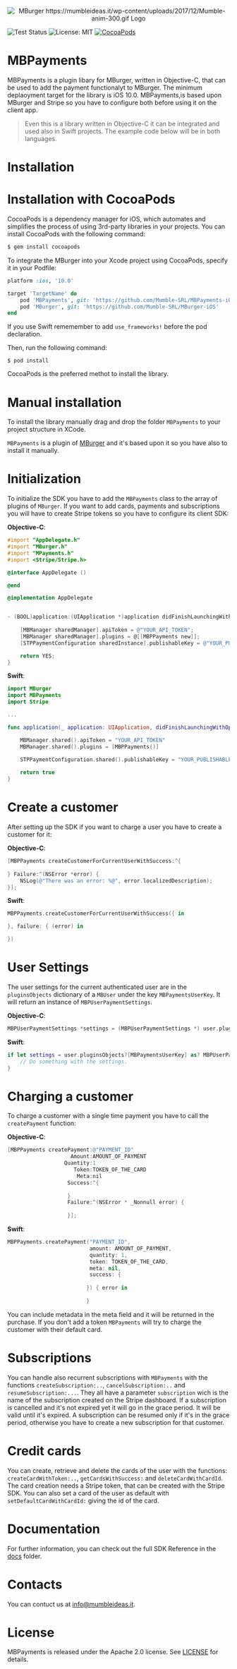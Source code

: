 <p align="center" >
<img src="https://raw.githubusercontent.com/Mumble-SRL/MBurger-iOS/develop/Images/logo.png" alt="MBurger https://mumbleideas.it/wp-content/uploads/2017/12/Mumble-anim-300.gif Logo" title="Mumble Logo">
</p>

![Test Status](docs/badge.svg)
![License: MIT](https://img.shields.io/badge/pod-v1.0-blue.svg)
[![CocoaPods](https://img.shields.io/badge/License-Apache%202.0-yellow.svg)](LICENSE)

# MBPayments
MBPayments is a plugin libary for MBurger, written in Objective-C, that can be used to add the payment functionalyt to MBurger. The minimum deplaoyment target for the library is iOS 10.0. MBPayments,is based upon MBurger and Stripe so you have to configure both before using it on the client app.
> Even this is a library written in Objective-C it can be integrated and used also in Swift projects. The example code below will be in both languages.

# Installation

# Installation with CocoaPods

CocoaPods is a dependency manager for iOS, which automates and simplifies the process of using 3rd-party libraries in your projects. You can install CocoaPods with the following command:

```ruby
$ gem install cocoapods
```

To integrate the MBurger into your Xcode project using CocoaPods, specify it in your Podfile:

```ruby
platform :ios, '10.0'

target 'TargetName' do
    pod 'MBPayments', git: 'https://github.com/Mumble-SRL/MBPayments-iOS'
    pod 'MBurger', git: 'https://github.com/Mumble-SRL/MBurger-iOS'
end
```

If you use Swift rememember to add `use_frameworks!` before the pod declaration.


Then, run the following command:

```
$ pod install
```

CocoaPods is the preferred methot to install the library.

# Manual installation

To install the library manually drag and drop the folder `MBPayments` to your project structure in XCode. 

`MBPayments` is a plugin of [MBurger](https://nooko2.mumbleserver.it/) and it's based upon it so you have also to install it manually.

# Initialization

To initialize the SDK you have to add the `MBPayments` class to the array of plugins of `MBurger`.
If you want to add cards, payments and subscriptions you will have to create Stripe tokens so you have to configure its client SDK:

**Objective-C**:

```objective-c
#import "AppDelegate.h"
#import "MBurger.h"
#import "MPayments.h"
#import <Stripe/Stripe.h>

@interface AppDelegate ()

@end

@implementation AppDelegate


- (BOOL)application:(UIApplication *)application didFinishLaunchingWithOptions:(NSDictionary *)launchOptions {
    
    [MBManager sharedManager].apiToken = @"YOUR_API_TOKEN";
    [MBManager sharedManager].plugins = @[[MBPPayments new]];
    [STPPaymentConfiguration sharedInstance].publishableKey = @"YOUR_PUBLISHABLE_KEY";

    return YES;
}
```

**Swift**:

```swift
import MBurger
import MBPayments
import Stripe

...

func application(_ application: UIApplication, didFinishLaunchingWithOptions launchOptions: [UIApplicationLaunchOptionsKey: Any]?) -> Bool {

    MBManager.shared().apiToken = "YOUR_API_TOKEN"
    MBManager.shared().plugins = [MBPPayments()]
        
    STPPaymentConfiguration.shared().publishableKey = "YOUR_PUBLISHABLE_KEY"

    return true
}
```

# Create a customer

After setting up the SDK if you want to charge a user you have to create a customer for it:

**Objective-C**:

```objective-c
[MBPPayments createCustomerForCurrentUserWithSuccess:^{
        
} Failure:^(NSError *error) {
	NSLog(@"There was an error: %@", error.localizedDescription);
}];

```

**Swift**:

```swift
MBPPayments.createCustomerForCurrentUserWithSuccess({ in

}, failure: { (error) in

})
```


# User Settings

The user settings for the current authenticated user are in the `pluginsObjects` dictionary of a `MBUser` under the key `MBPaymentsUserKey`. It will return an instance of `MBPUserPaymentSettings`.


**Objective-C**:

```objective-c
MBPUserPaymentSettings *settings = (MBPUserPaymentSettings *) user.pluginsObjects[MBPaymentsUserKey]
```

**Swift**:

```swift
if let settings = user.pluginsObjects?[MBPaymentsUserKey] as? MBPUserPaymentSettings {
    // Do something with the settings.
}
```

# Charging a customer

To charge a customer with a single time payment you have to call the `createPayment` function:

**Objective-C**:

```objective-c
[MBPPayments createPayment:@"PAYMENT_ID"
                    Amount:AMOUNT_OF_PAYMENT
                  Quantity:1
                     Token:TOKEN_OF_THE_CARD
                      Meta:nil
                   Success:^{
                    
                   }
                   Failure:^(NSError * _Nonnull error) {
                    
                   }];
```

**Swift**:

```swift
MBPPayments.createPayment("PAYMENT_ID",
                          amount: AMOUNT_OF_PAYMENT,
                          quantity: 1,
                          token: TOKEN_OF_THE_CARD,
                          meta: nil,
                          success: {
                                    
        				 }) { error in
   				
   				         }
```

You can include metadata in the meta field and it will be returned in the purchase. If you don't add a token `MBPayments` will try to charge the customer with their default card.

# Subscriptions

You can handle also recurrent subscriptions with `MBPayments` with the functions `createSubscription:..`, `cancelSubscription:..` and `resumeSubscription:...`. They all have a parameter `subscription` wich is the name of the subscription created on the Stripe dashboard. 
If a subscription is cancelled and it's not expired yet it will go in the grace period. It will be valid until it's expired. 
A subscription can be resumed only if it's in the grace period, otherwise you have to create a new subscription for that customer. 

# Credit cards

You can create, retrieve and delete the cards of the user with the functions:
 `createCardWithToken:..`, `getCardsWithSuccess:` and `deleteCardWithCardId`.
 The card creation needs a Stripe token, that can be created with the Stripe SDK. You can also set a card of the user as default with `setDefaultCardWithCardId:` giving the id of the card.

# Documentation

For further information, you can check out the full SDK Reference in the [docs](docs) folder.


# Contacts

You can contuct us at [info@mumbleideas.it](mailto:info@mumbleideas.it).

# License

MBPayments is released under the Apache 2.0 license. See [LICENSE](LICENSE) for details.
